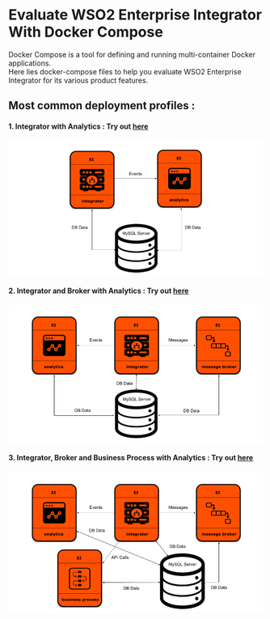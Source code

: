 # Evaluate WSO2 Enterprise Integrator <br> With Docker Compose

Docker Compose is a tool for defining and running multi-container Docker applications. <br>
Here lies docker-compose files to help you evaluate WSO2 Enterprise Integrator for its various product features.
 
## Most common deployment profiles :
#### 1. Integrator with Analytics : Try out [here](https://github.com/wso2/docker-ei/tree/master/docker-compose/integrator-analytics)
  
  ![alt tag](./integrator-analytics/deployment-diagram.png)
  
#### 2. Integrator and Broker with Analytics : Try out [here](https://github.com/wso2/docker-ei/tree/master/docker-compose/integrator-broker-analytics)
  
  ![alt tag](./integrator-broker-analytics/deployment-diagram.png)
  
#### 3. Integrator, Broker and Business Process with Analytics : Try out [here](https://github.com/wso2/docker-ei/tree/master/docker-compose/integrator-broker-bps-analytics)
  
  ![alt tag](./integrator-broker-bps-analytics/deployment-diagram.png)